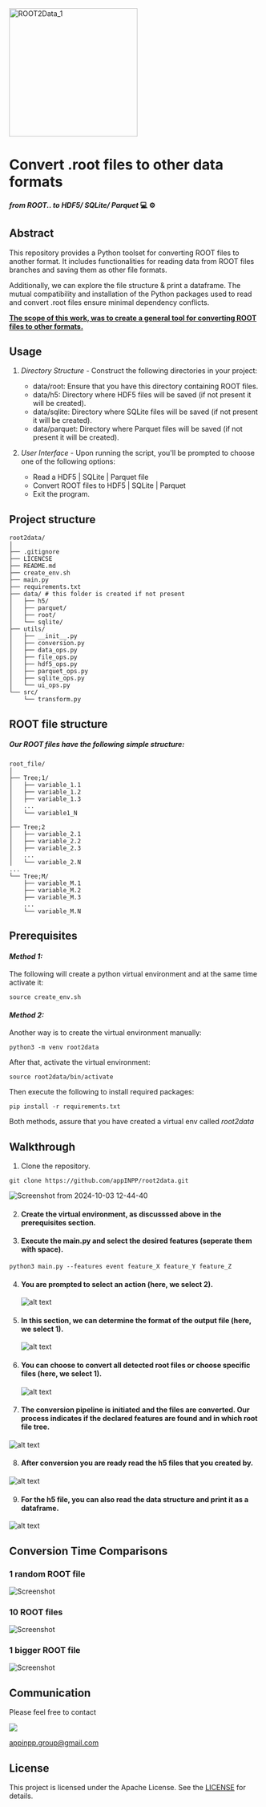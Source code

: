 <img width="256" alt="ROOT2Data_1" src="https://github.com/user-attachments/assets/5a104cd6-f1b6-4096-adde-716d1459ffcf"> 

# Convert .root files to other data formats 
#### *from ROOT..  to HDF5/ SQLite/ Parquet*  💻 ⚙️

## Abstract

This repository provides a Python toolset for converting ROOT files to another format. It includes functionalities for reading data from ROOT files branches and saving them as other file formats.

Additionally, we can explore the file structure & print a dataframe. Τhe mutual compatibility and installation of the Python packages used to read and convert .root files ensure minimal dependency conflicts.

**<ins>The scope of this work, was to create a general tool for converting ROOT files to other formats.</ins>**

## Usage

1) _Directory Structure_ - Construct the following directories in your project:
    - data/root: Ensure that you have this directory containing ROOT files.
    - data/h5: Directory where HDF5 files will be saved (if not present it will be created).
    - data/sqlite: Directory where SQLite files will be saved (if not present it will be created).
    - data/parquet: Directory where Parquet files will be saved (if not present it will be created).

    
2) _User Interface_ -  Upon running the script, you'll be prompted to choose one of the following options:
    - Read a HDF5 | SQLite | Parquet file
    - Convert ROOT files to HDF5 | SQLite | Parquet
    - Exit the program.

## Project structure

```
root2data/
│
├── .gitignore
├── LICENCSE
├── README.md
├── create_env.sh
├── main.py
├── requirements.txt
├── data/ # this folder is created if not present
│   ├── h5/
│   ├── parquet/
│   ├── root/
│   └── sqlite/
├── utils/
│   ├── __init__.py 
│   ├── conversion.py
│   ├── data_ops.py
│   ├── file_ops.py
│   ├── hdf5_ops.py
│   ├── parquet_ops.py
│   ├── sqlite_ops.py
│   └── ui_ops.py
└── src/
    └── transform.py

```
## ROOT file structure
##### Our ROOT files have the following simple structure:

```
root_file/
│
├── Tree;1/
│   ├── variable_1.1
│   ├── variable_1.2
│   ├── variable_1.3
│   ...
│   └── variable1_N
│
├── Tree;2
│   ├── variable_2.1
│   ├── variable_2.2
│   ├── variable_2.3
│   ...
│   └── variable_2.N
...
└── Tree;M/
    ├── variable_M.1
    ├── variable_M.2
    ├── variable_M.3
    ...
    └── variable_M.N
```

## Prerequisites

#### _Method 1:_
   
  The following will create a python virtual environment and at the same time activate it:

```
source create_env.sh
```

#### _Method 2:_
  
  Another way is to create the virtual environment manually:
```
python3 -m venv root2data
```
  After that, activate the virtual environment:
```
source root2data/bin/activate
```
  Then execute the following to install required packages:
```
pip install -r requirements.txt
```
Both methods, assure that you have created a virtual env called *root2data*

## Walkthrough

1. Clone the repository.
```
git clone https://github.com/appINPP/root2data.git
```
![Screenshot from 2024-10-03 12-44-40](https://github.com/user-attachments/assets/985c0d09-75a7-4035-9125-296ebd91a448)

2. #### Create the virtual environment, as discusssed above in the prerequisites section.

3. #### Execute the main.py and select the desired features (**seperate them with space**).
```
python3 main.py --features event feature_X feature_Y feature_Z
```

4. #### You are prompted to select an action (here, we select 2).
   
   ![alt text](/images/01.png)

5. #### In this section, we can determine the format of the output file (here, we select 1).
   
   ![alt text](/images/02.png)
   
6. #### You can choose to convert all detected root files or choose specific files (here, we select 1).
   
   ![alt text](/images/03.png)

7.  #### The conversion pipeline is initiated and the files are converted. Our process indicates if the declared features are found and in which root file tree.
   
   ![alt text](/images/04.png)

8.  #### After conversion you are ready read the h5 files that you created by.
   
  ![alt text](/images/05.png)
  
9. #### For the h5 file, you can also read the data structure and print it as a dataframe.
   
  ![alt text](/images/06.png)
  


## Conversion Time Comparisons

### 1 random ROOT file
![Screenshot](./images/onefile.png)

### 10 ROOT files
![Screenshot](./images/10file.png)

### 1 bigger ROOT file
![Screenshot](./images/bigfile.png)


## Communication
Please feel free to contact

<a href="mailto:appinpp.group@gmail.com?"><img src="https://img.shields.io/badge/gmail-%23DD0031.svg?&style=for-the-badge&logo=gmail&logoColor=white"/></a>

appinpp.group@gmail.com
## License

This project is licensed under the Apache License. See the [LICENSE](https://github.com/appINPP/root2data/blob/main/LICENSE) for details.

